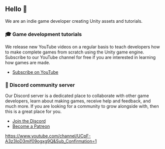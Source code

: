 ## Hello 👋

We are an indie game developer creating Unity assets and tutorials.

<!-- ### 🧰 Free & premium game assets

We create flexible, customizable Unity assets to help new and experienced developers make games easier. These assets comprise a larger suite of tools that allow developers to create many kinds of games.

- [Download our assets](https://zigurous.com/assets)
- [Unity Asset Store](https://assetstore.unity.com/publishers/51884)
-->

### 🎓 Game development tutorials

We release new YouTube videos on a regular basis to teach developers how to make complete games from scratch using the Unity game engine. Subscribe to our YouTube channel for free if you are interested in learning how games are made.

- [Subscribe on YouTube](https://www.youtube.com/channel/UCpF-A3z3loD3mif09ogxg9Q?sub_confirmation=1)
<!-- - [Complete game tutorials](https://youtube.com/playlist?list=PLqlFiJjSZ2x39Qc0yj73Myixt8jmDUBNk)
-->

### 💬 Discord community server

Our Discord server is a dedicated place to collaborate with other game developers, learn about making games, receive help and feedback, and much more. If you are looking for a community to grow alongside with, then this is a great place for you.

- [Join the Discord](https://discord.gg/5qcucBs)
- [Become a Patreon](https://patreon.com/studiouslearning)


https://www.youtube.com/channel/UCpF-A3z3loD3mif09ogxg9Q&Sub_Confirmation=1